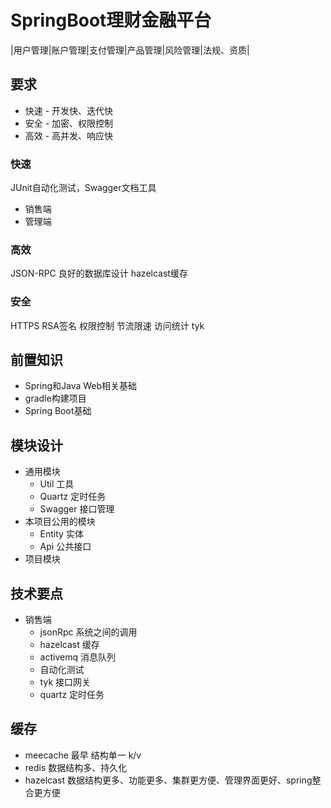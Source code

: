 # SpringBoot理财金融平台

|用户管理|账户管理|支付管理|产品管理|风险管理|法规、资质|


## 要求
  * 快速 - 开发快、迭代快
  * 安全 - 加密、权限控制
  * 高效 - 高并发、响应快

  ### 快速
  JUnit自动化测试，Swagger文档工具
  * 销售端
  * 管理端

  ### 高效
  JSON-RPC 良好的数据库设计 hazelcast缓存

  ### 安全
  HTTPS RSA签名 权限控制 节流限速 访问统计 tyk

## 前置知识
* Spring和Java Web相关基础
* gradle构建项目
* Spring Boot基础

## 模块设计
* 通用模块
  * Util 工具
  * Quartz 定时任务
  * Swagger 接口管理
* 本项目公用的模块
  * Entity 实体
  * Api 公共接口
* 项目模块

## 技术要点
* 销售端
  * jsonRpc 系统之间的调用
  * hazelcast 缓存
  * activemq 消息队列
  * 自动化测试
  * tyk 接口网关
  * quartz 定时任务


## 缓存
* meecache 最早 结构单一 k/v 
* redis 数据结构多、持久化
* hazelcast 数据结构更多、功能更多、集群更方便、管理界面更好、spring整合更方便
